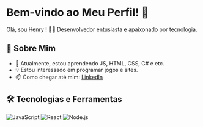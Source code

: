 # Bem-vindo ao Meu Perfil! 👋

Olá, sou Henry ! 👨‍💻 Desenvolvedor entusiasta e apaixonado por tecnologia.

## 🚀 Sobre Mim

- 🌱 Atualmente, estou aprendendo JS, HTML, CSS, C# e etc.
- 💡 Estou interessado em programar jogos e sites.
- 📫 Como chegar até mim: [LinkedIn](https://www.linkedin.com/in/henry-souza-8442a8201/) 

## 🛠️ Tecnologias e Ferramentas

![JavaScript](https://img.shields.io/badge/-JavaScript-F7DF1E?style=flat-square&logo=javascript&logoColor=black)
![React](https://img.shields.io/badge/-React-61DAFB?style=flat-square&logo=react&logoColor=white)
![Node.js](https://img.shields.io/badge/-Node.js-339933?style=flat-square&logo=node.js&logoColor=white)


